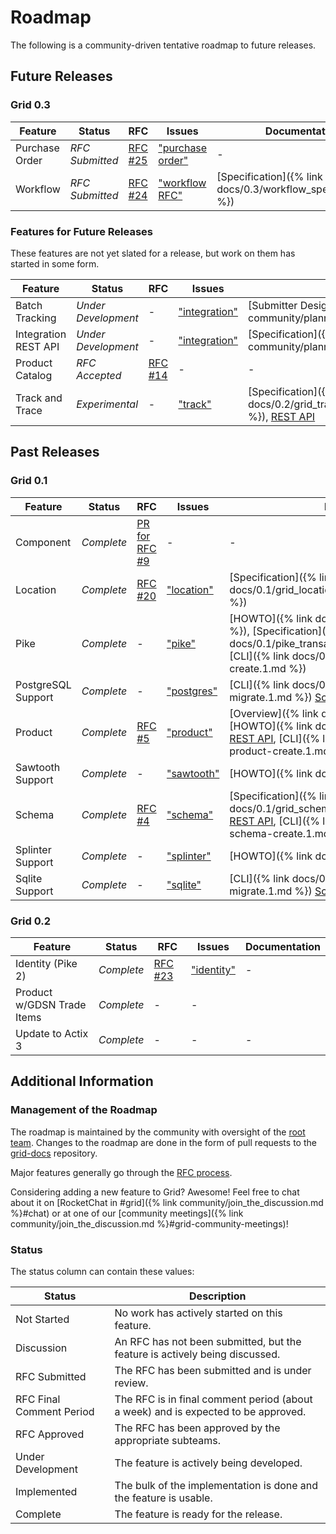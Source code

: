 # Roadmap

<!--
  Copyright 2018-2020 Cargill Incorporated
  Licensed under Creative Commons Attribution 4.0 International License
  https://creativecommons.org/licenses/by/4.0/
-->

The following is a community-driven tentative roadmap to future releases.

## Future Releases

### Grid 0.3

| Feature | Status | RFC | Issues | Documentation |
| ------- | ------ | --- | ------- | ------------- |
| Purchase Order | *RFC Submitted* | [RFC #25](https://github.com/hyperledger/grid-rfcs/pull/25) | ["purchase order"](https://github.com/orgs/hyperledger/projects/1?card_filter_query=purchase+label%3A%22epic%3A+purchase+order%22) | - |
| Workflow | *RFC Submitted* | [RFC #24](https://github.com/hyperledger/grid-rfcs/pull/24) | ["workflow RFC"](https://github.com/orgs/hyperledger/projects/1?card_filter_query=label%3A%22epic%3A+workflow+rfc%22) | [Specification]({% link docs/0.3/workflow_specification.md %}) |

### Features for Future Releases

These features are not yet slated for a release, but work on them has started
in some form.

| Feature | Status | RFC | Issues | Documentation |
| ------- | ------ | --- | ------- | ------------- |
| Batch Tracking | *Under Development* | - | ["integration"](https://github.com/orgs/hyperledger/projects/1?card_filter_query=label%3A%22epic%3A+integration+component%22) | [Submitter Design]({% link community/planning/batch_submitter.md %}) |
| Integration REST API | *Under Development* | - | ["integration"](https://github.com/orgs/hyperledger/projects/1?card_filter_query=label%3A%22epic%3A+integration+component%22) | [Specification]({% link community/planning/rest_api/index.md %}) |
| Product Catalog | *RFC Accepted* | [RFC #14](https://github.com/hyperledger/grid-rfcs/blob/master/text/0014-catalog.md) | - | - |
| Track and Trace | *Experimental* | - | ["track"](https://github.com/orgs/hyperledger/projects/1?card_filter_query=track) | [Specification]({% link docs/0.2/grid_track_and_trace_family_specification.md %}), [REST&nbsp;API](/docs/0.2/api/#tag/Track-and-Trace) |

## Past Releases

### Grid 0.1

| Feature | Status | RFC | Issues | Documentation |
| ------- | ------ | --- | ------- | ------------- |
| Component | *Complete* | [PR for RFC #9](https://github.com/hyperledger/grid-rfcs/pull/9) | - | - |
| Location | *Complete* | [RFC #20](https://github.com/hyperledger/grid-rfcs/blob/master/text/0020-location.md) | ["location"](https://github.com/orgs/hyperledger/projects/1?card_filter_query=location) | [Specification]({% link docs/0.1/grid_location_smart_contract_specification.md %}) |
| Pike | *Complete* | - | ["pike"](https://github.com/orgs/hyperledger/projects/1?card_filter_query=pike) | [HOWTO]({% link docs/0.1/creating_organizations.md %}), [Specification]({% link docs/0.1/pike_transaction_family.md %}), [REST&nbsp;API](/docs/0.1/api/#tag/Pike), [CLI]({% link docs/0.1/references/cli/grid-agent-create.1.md %}) |
| PostgreSQL Support | *Complete* | - | ["postgres"](https://github.com/orgs/hyperledger/projects/1?card_filter_query=postgres) | [CLI]({% link docs/0.1/references/cli/grid-database-migrate.1.md %}) [Schema](https://grid.hyperledger.org/docs/0.1/database/postgres/)|
| Product | *Complete* | [RFC #5](https://github.com/hyperledger/grid-rfcs/blob/master/text/0005-product.md) | ["product"](https://github.com/orgs/hyperledger/projects/1?card_filter_query=product) | [Overview]({% link docs/0.1/grid_product.md %}), [HOWTO]({% link docs/0.1/creating_products.md %}), [REST&nbsp;API](/docs/0.1/api/#tag/Product), [CLI]({% link docs/0.1/references/cli/grid-product-create.1.md %}) |
| Sawtooth Support | *Complete* | - | ["sawtooth"](https://github.com/orgs/hyperledger/projects/1?card_filter_query=sawtooth) | [HOWTO]({% link docs/0.1/grid_on_sawtooth.md %})  |
| Schema | *Complete* | [RFC #4](https://github.com/hyperledger/grid-rfcs/blob/master/text/0000-grid-primitives.md) | ["schema"](https://github.com/orgs/hyperledger/projects/1?card_filter_query=schema) | [Specification]({% link docs/0.1/grid_schema_family_specification.md %}), [REST&nbsp;API](/docs/0.1/api/#tag/Schema), [CLI]({% link docs/0.1/references/cli/grid-schema-create.1.md %}) |
| Splinter Support | *Complete* | - | ["splinter"](https://github.com/orgs/hyperledger/projects/1?card_filter_query=splinter) | [HOWTO]({% link docs/0.1/grid_on_splinter.md %}) |
| Sqlite Support | *Complete* | - | ["sqlite"](https://github.com/orgs/hyperledger/projects/1?card_filter_query=sqlite) | [CLI]({% link docs/0.1/references/cli/grid-database-migrate.1.md %}) [Schema](https://grid.hyperledger.org/docs/0.1/database/sqlite/) |

### Grid 0.2

| Feature | Status | RFC | Issues | Documentation |
| ------- | ------ | --- | ------- | ------------- |
| Identity (Pike 2) | *Complete* | [RFC #23](https://github.com/hyperledger/grid-rfcs/pull/23) | ["identity"](https://github.com/orgs/hyperledger/projects/1?card_filter_query=label%3A%22epic%3A+grid+identity%22) | - |
| Product w/GDSN Trade Items| *Complete* | - | - |
| Update to Actix 3 | *Complete* | - | - | - |

## Additional Information

### Management of the Roadmap

The roadmap is maintained by the community with oversight of the
[root team](https://github.com/hyperledger/grid-rfcs/blob/master/subteams/root.md).
Changes to the roadmap are done in the form of pull requests to the
[grid-docs](https://github.com/hyperledger/grid-docs) repository.

Major features generally go through the [RFC
process](https://github.com/hyperledger/grid-rfcs).

Considering adding a new feature to Grid? Awesome! Feel free to chat about it
on [RocketChat in
#grid]({% link community/join_the_discussion.md %}#chat)  or at
one of our [community
meetings]({% link community/join_the_discussion.md %}#grid-community-meetings)!

### Status

The status column can contain these values:

| Status | Description |
| --- | --- |
| Not Started | No work has actively started on this feature. |
| Discussion | An RFC has not been submitted, but the feature is actively being discussed. |
| RFC Submitted | The RFC has been submitted and is under review. |
| RFC Final Comment Period | The RFC is in final comment period (about a week) and is expected to be approved. |
| RFC Approved | The RFC has been approved by the appropriate subteams. |
| Under Development | The feature is actively being developed. |
| Implemented | The bulk of the implementation is done and the feature is usable. |
| Complete | The feature is ready for the release. |
